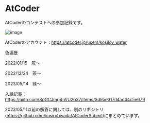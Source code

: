 # AtCoder
AtCoderのコンテストへの参加記録です。

![image](https://github.com/kosirobwada/AtCoder/assets/97875031/c944fdaf-90fb-4e70-ac03-8a84c01934fa)

AtCoderのアカウント：https://atcoder.jp/users/kosilov_water

色遍歴

2022/01/15　灰～

2022/12/24　茶～

2023/05/14　緑～

入緑記事：https://qiita.com/8pGCJmg4nVU2o37/items/3d95e317d4ac44c5e679

2023/05/11以前の解答に関しては、別のリポジトリ(https://github.com/kosirobwada/AtCoderSubmit)にまとめています。
